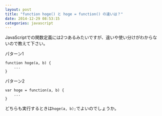 ```yaml
---
layout: post
title: "function hoge() と hoge = function() の違いは？"
date: 2014-12-29 08:53:15
categories: javascript
---
```

<p>JavaScriptでの関数定義には2つあるみたいですが、違いや使い分けがわからないので教えて下さい。</p>

<p>パターン1</p>

<pre><code>function hoge(a, b) {
    ...
}
</code></pre>

<p>パターン2</p>

<pre><code>var hoge = function(a, b) {
    ...
}
</code></pre>

<p>どちらも実行するときは<code>hoge(a, b);</code>でよいのでしょうか。</p>
